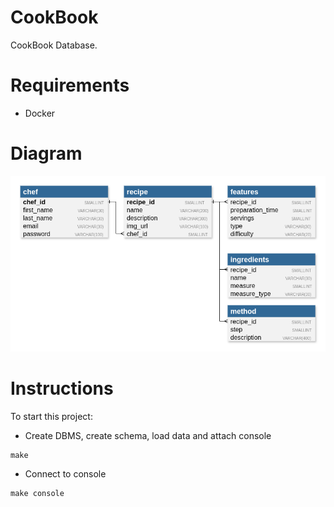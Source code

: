 # CookBook

CookBook Database.

# Requirements

- Docker

# Diagram

![Diagram](db/diagram/diagram.png)

# Instructions

To start this project:

- Create DBMS, create schema, load data and attach console

```
make
```

- Connect to console

```
make console
```
